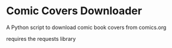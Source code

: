 # Comic Covers Downloader

A Python script to download comic book covers from comics.org

requires the requests library
